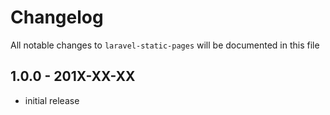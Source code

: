 # Changelog

All notable changes to `laravel-static-pages` will be documented in this file

## 1.0.0 - 201X-XX-XX

- initial release
